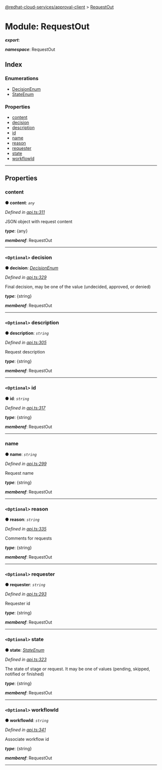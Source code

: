 [@redhat-cloud-services/approval-client](../README.md) > [RequestOut](../modules/requestout.md)

# Module: RequestOut

*__export__*: 

*__namespace__*: RequestOut

## Index

### Enumerations

* [DecisionEnum](../enums/requestout.decisionenum.md)
* [StateEnum](../enums/requestout.stateenum.md)

### Properties

* [content](requestout.md#content)
* [decision](requestout.md#decision)
* [description](requestout.md#description)
* [id](requestout.md#id)
* [name](requestout.md#name)
* [reason](requestout.md#reason)
* [requester](requestout.md#requester)
* [state](requestout.md#state)
* [workflowId](requestout.md#workflowid)

---

## Properties

<a id="content"></a>

###  content

**● content**: *`any`*

*Defined in [api.ts:311](https://github.com/RedHatInsights/javascript-clients/blob/master/packages/approval/api.ts#L311)*

JSON object with request content

*__type__*: {any}

*__memberof__*: RequestOut

___
<a id="decision"></a>

### `<Optional>` decision

**● decision**: *[DecisionEnum](../enums/requestout.decisionenum.md)*

*Defined in [api.ts:329](https://github.com/RedHatInsights/javascript-clients/blob/master/packages/approval/api.ts#L329)*

Final decision, may be one of the value (undecided, approved, or denied)

*__type__*: {string}

*__memberof__*: RequestOut

___
<a id="description"></a>

### `<Optional>` description

**● description**: *`string`*

*Defined in [api.ts:305](https://github.com/RedHatInsights/javascript-clients/blob/master/packages/approval/api.ts#L305)*

Request description

*__type__*: {string}

*__memberof__*: RequestOut

___
<a id="id"></a>

### `<Optional>` id

**● id**: *`string`*

*Defined in [api.ts:317](https://github.com/RedHatInsights/javascript-clients/blob/master/packages/approval/api.ts#L317)*

*__type__*: {string}

*__memberof__*: RequestOut

___
<a id="name"></a>

###  name

**● name**: *`string`*

*Defined in [api.ts:299](https://github.com/RedHatInsights/javascript-clients/blob/master/packages/approval/api.ts#L299)*

Request name

*__type__*: {string}

*__memberof__*: RequestOut

___
<a id="reason"></a>

### `<Optional>` reason

**● reason**: *`string`*

*Defined in [api.ts:335](https://github.com/RedHatInsights/javascript-clients/blob/master/packages/approval/api.ts#L335)*

Comments for requests

*__type__*: {string}

*__memberof__*: RequestOut

___
<a id="requester"></a>

### `<Optional>` requester

**● requester**: *`string`*

*Defined in [api.ts:293](https://github.com/RedHatInsights/javascript-clients/blob/master/packages/approval/api.ts#L293)*

Requester id

*__type__*: {string}

*__memberof__*: RequestOut

___
<a id="state"></a>

### `<Optional>` state

**● state**: *[StateEnum](../enums/requestout.stateenum.md)*

*Defined in [api.ts:323](https://github.com/RedHatInsights/javascript-clients/blob/master/packages/approval/api.ts#L323)*

The state of stage or request. It may be one of values (pending, skipped, notified or finished)

*__type__*: {string}

*__memberof__*: RequestOut

___
<a id="workflowid"></a>

### `<Optional>` workflowId

**● workflowId**: *`string`*

*Defined in [api.ts:341](https://github.com/RedHatInsights/javascript-clients/blob/master/packages/approval/api.ts#L341)*

Associate workflow id

*__type__*: {string}

*__memberof__*: RequestOut

___

